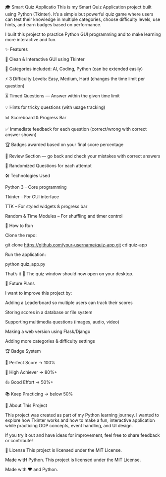 🎓 Smart Quiz Applicatio
This is my Smart Quiz Application project built using Python (Tkinter).
It’s a simple but powerful quiz game where users can test their knowledge in multiple categories, choose difficulty levels, use hints, and earn badges based on performance.

I built this project to practice Python GUI programming and to make learning more interactive and fun.

✨ Features

🎨 Clean & Interactive GUI using Tkinter

📂 Categories included: AI, Coding, Python (can be extended easily)

⚡ 3 Difficulty Levels: Easy, Medium, Hard (changes the time limit per question)

⏳ Timed Questions — Answer within the given time limit

💡 Hints for tricky questions (with usage tracking)

📊 Scoreboard & Progress Bar

✅ Immediate feedback for each question (correct/wrong with correct answer shown)

🏆 Badges awarded based on your final score percentage

📖 Review Section — go back and check your mistakes with correct answers

🔄 Randomized Questions for each attempt


🛠️ Technologies Used

Python 3 – Core programming

Tkinter – For GUI interface

TTK – For styled widgets & progress bar

Random & Time Modules – For shuffling and timer control

🚀 How to Run

Clone the repo:

git clone https://github.com/your-username/quiz-app.git
cd quiz-app


Run the application:

python quiz_app.py


That’s it 🎉 The quiz window should now open on your desktop.

🎯 Future Plans

I want to improve this project by:

Adding a Leaderboard so multiple users can track their scores

Storing scores in a database or file system

Supporting multimedia questions (images, audio, video)

Making a web version using Flask/Django

Adding more categories & difficulty settings

🏆 Badge System

🌟 Perfect Score → 100%

🎉 High Achiever → 80%+

👍 Good Effort → 50%+

📚 Keep Practicing → below 50%

🤝 About This Project

This project was created as part of my Python learning journey.
I wanted to explore how Tkinter works and how to make a fun, interactive application while practicing OOP concepts, event handling, and UI design.

If you try it out and have ideas for improvement, feel free to share feedback or contribute! 

📖 License
This project is licensed under the MIT License.

Made witH Python.
This project is licensed under the MIT License.

Made with ❤️ and Python.
